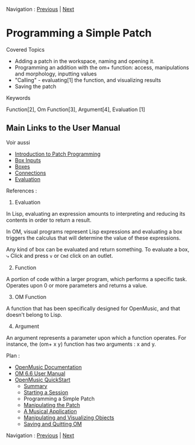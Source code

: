 Navigation : [Previous](1_StartSession "page précédente\(Starting
a Session\)") | [Next](3ManipPatch "Next\(Manipulating
the Patch\)")

# Programming a Simple Patch

Covered Topics

  * Adding a patch in the workspace, naming and opening it.
  * Programming an addition with the  om+ function: access, manipulations and morphology, inputting values
  * "Calling" - evaluating[1] the function, and visualizing results
  * Saving the patch

Keywords

Function[2], Om Function[3], Argument[4], Evaluation [1]

## Main Links to the User Manual

Voir aussi

  * [Introduction to Patch Programming](ProgrammingIntro)
  * [Box Inputs](BoxInputs)
  * [Boxes](Boxes)
  * [Connections](Connections)
  * [Evaluation](Evaluation)

References :

  1. Evaluation

In Lisp, evaluating an expression amounts to interpreting and reducing its
contents in order to return a result.

In OM, visual programs represent Lisp expressions and evaluating a box
triggers the calculus that will determine the value of these expressions.

Any kind of box can be evaluated and return something. To evaluate a box, ⤷
Click and press `v` or `Cmd` click on an outlet.

  2. Function

A  portion of code within a larger program, which performs a specific task.
Operates upon 0 or more parameters and returns a value.

  3. OM Function

A function that has been specifically designed for OpenMusic, and that doesn't
belong to Lisp.

  4. Argument

An argument represents a parameter upon which a function operates. For
instance, the (om+ x y) function has two arguments : x and y.

Plan :

  * [OpenMusic Documentation](OM-Documentation)
  * [OM 6.6 User Manual](OM-User-Manual)
  * [OpenMusic QuickStart](QuickStart-Chapters)
    * [Summary](Intro_1)
    * [Starting a Session](1_StartSession)
    * Programming a Simple Patch
    * [Manipulating the Patch](3ManipPatch)
    * [A Musical Application](4_MusicalAp)
    * [Manipulating and Visualizing Objects](5_CompletEdition)
    * [Saving and Quitting OM](6_Quit)

Navigation : [Previous](1_StartSession "page précédente\(Starting
a Session\)") | [Next](3ManipPatch "Next\(Manipulating
the Patch\)")

